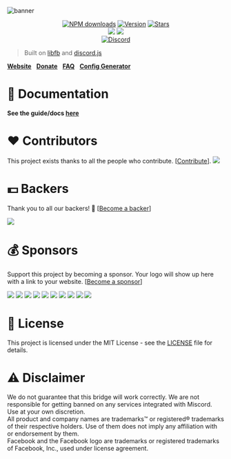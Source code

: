 ![banner](https://miscord.net/img/banner.png)

<p align="center">
  <a href="https://npmjs.org/package/miscord"><img src="https://img.shields.io/npm/dt/miscord.svg?style=for-the-badge" alt="NPM downloads"></a>
  <a href="https://npmjs.org/package/miscord"><img src="https://img.shields.io/npm/v/miscord.svg?style=for-the-badge" alt="Version"></a>
  <a href="https://npmjs.org/package/miscord"><img src="https://img.shields.io/github/stars/miscord/miscord.svg?style=for-the-badge" alt="Stars"></a>
  <br />
  <a href="#backers" alt="Backers on Open Collective"><img src="https://opencollective.com/miscord/backers/badge.svg?style=for-the-badge" /></a> 
  <a href="#sponsors" alt="Sponsors on Open Collective"><img src="https://opencollective.com/miscord/sponsors/badge.svg?style=for-the-badge" /></a>
  <br />
  <a href="https://discord.gg/DkmTvVz"><img src="https://discordapp.com/api/guilds/431471556540104724/embed.png" alt="Discord"></a>
</p>

> Built on [libfb](https://github.com/ChatPlug/libfb-js) and [discord.js](https://discord.js.org)

**[Website](https://miscord.net/)** &nbsp;
**[Donate](https://paypal.me/Bjornskjald)** &nbsp;
**[FAQ](https://docs.miscord.net/faq)** &nbsp;
**[Config Generator](https://miscord.net/config-generator.html)** &nbsp;

# :memo: Documentation

**See the guide/docs [here](https://docs.miscord.net)**

# :heart: Contributors

This project exists thanks to all the people who contribute. [[Contribute](CONTRIBUTING.md)].
<a href="https://github.com/miscord/miscord/graphs/contributors"><img src="https://opencollective.com/miscord/contributors.svg?width=890&button=false" /></a>


# :dollar: Backers

Thank you to all our backers! 🙏 [[Become a backer](https://opencollective.com/miscord#backer)]

<a href="https://opencollective.com/miscord#backers" target="_blank"><img src="https://opencollective.com/miscord/backers.svg?width=890"></a>


# :moneybag: Sponsors

Support this project by becoming a sponsor. Your logo will show up here with a link to your website. [[Become a sponsor](https://opencollective.com/miscord#sponsor)]

<a href="https://opencollective.com/miscord/sponsor/0/website" target="_blank"><img src="https://opencollective.com/miscord/sponsor/0/avatar.svg"></a>
<a href="https://opencollective.com/miscord/sponsor/1/website" target="_blank"><img src="https://opencollective.com/miscord/sponsor/1/avatar.svg"></a>
<a href="https://opencollective.com/miscord/sponsor/2/website" target="_blank"><img src="https://opencollective.com/miscord/sponsor/2/avatar.svg"></a>
<a href="https://opencollective.com/miscord/sponsor/3/website" target="_blank"><img src="https://opencollective.com/miscord/sponsor/3/avatar.svg"></a>
<a href="https://opencollective.com/miscord/sponsor/4/website" target="_blank"><img src="https://opencollective.com/miscord/sponsor/4/avatar.svg"></a>
<a href="https://opencollective.com/miscord/sponsor/5/website" target="_blank"><img src="https://opencollective.com/miscord/sponsor/5/avatar.svg"></a>
<a href="https://opencollective.com/miscord/sponsor/6/website" target="_blank"><img src="https://opencollective.com/miscord/sponsor/6/avatar.svg"></a>
<a href="https://opencollective.com/miscord/sponsor/7/website" target="_blank"><img src="https://opencollective.com/miscord/sponsor/7/avatar.svg"></a>
<a href="https://opencollective.com/miscord/sponsor/8/website" target="_blank"><img src="https://opencollective.com/miscord/sponsor/8/avatar.svg"></a>
<a href="https://opencollective.com/miscord/sponsor/9/website" target="_blank"><img src="https://opencollective.com/miscord/sponsor/9/avatar.svg"></a>

# :scroll: License
This project is licensed under the MIT License - see the [LICENSE](LICENSE.md) file for details.


# :warning: Disclaimer

We do not guarantee that this bridge will work correctly. We are not responsible for getting banned on any services integrated with Miscord. Use at your own discretion.  
All product and company names are trademarks™ or registered® trademarks of their respective holders. Use of them does not imply any affiliation with or endorsement by them.  
Facebook and the Facebook logo are trademarks or registered trademarks of Facebook, Inc., used under license agreement.
